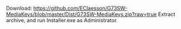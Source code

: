 Download: https://github.com/EClaesson/G73SW-MediaKeys/blob/master/Dist/G73SW-MediaKeys.zip?raw=true
Extract archive, and run Installer.exe as Administrator.